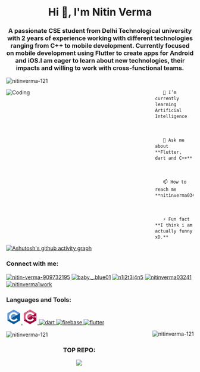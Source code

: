 <h1 align="center">Hi 👋, I'm Nitin Verma</h1>
<h3 align="center">A passionate CSE student from Delhi Technological university with 2 years of experience working with different technologies ranging from C++ to mobile development. 
Currently focused on mobile development using Flutter to create apps for Android and iOS.I am eager to learn about new technologies, their impacts and willing to work with cross-functional teams.</h3>

<p align="left"> <img src="https://komarev.com/ghpvc/?username=nitinverma-121&label=Profile%20views&color=0e75b6&style=flat" alt="nitinverma-121" /> </p>
<img align="left" alt="Coding" width="400" height="300" src="https://cdn.dribbble.com/users/2646423/screenshots/5507196/computer.gif">

       🌱 I’m currently learning Artificial Intelligence



       💬 Ask me about **Flutter, dart and C++**



       📫 How to reach me **nitinverma03421@gmail.com**



       ⚡ Fun fact **I think i am actually funny xD.**
    
    

[![Ashutosh's github activity graph](https://activity-graph.herokuapp.com/graph?username=nitinverma-121&theme=dracula)](https://github.com/ashutosh00710/github-readme-activity-graph)


<h3 align="left">Connect with me:</h3>
<p align="left">
<a href="https://linkedin.com/in/nitin-verma-909732195" target="blank"><img align="center" src="https://raw.githubusercontent.com/rahuldkjain/github-profile-readme-generator/master/src/images/icons/Social/linked-in-alt.svg" alt="nitin-verma-909732195" height="30" width="40" /></a>
<a href="https://instagram.com/baby._.blue01" target="blank"><img align="center" src="https://raw.githubusercontent.com/rahuldkjain/github-profile-readme-generator/master/src/images/icons/Social/instagram.svg" alt="baby._.blue01" height="30" width="40" /></a>
<a href="https://www.codechef.com/users/n1i2t3i4n5" target="blank"><img align="center" src="https://cdn.jsdelivr.net/npm/simple-icons@3.1.0/icons/codechef.svg" alt="n1i2t3i4n5" height="30" width="40" /></a>
<a href="https://www.hackerrank.com/nitinverma03241" target="blank"><img align="center" src="https://raw.githubusercontent.com/rahuldkjain/github-profile-readme-generator/master/src/images/icons/Social/hackerrank.svg" alt="nitinverma03241" height="30" width="40" /></a>
<a href="https://www.leetcode.com/nitinverma1work" target="blank"><img align="center" src="https://raw.githubusercontent.com/rahuldkjain/github-profile-readme-generator/master/src/images/icons/Social/leet-code.svg" alt="nitinverma1work" height="30" width="40" /></a>
</p>


<h3 align="left">Languages and Tools:</h3>
<p align="left"> <a href="https://www.cprogramming.com/" target="_blank" rel="noreferrer"> <img src="https://raw.githubusercontent.com/devicons/devicon/master/icons/c/c-original.svg" alt="c" width="40" height="40"/> </a> <a href="https://www.w3schools.com/cpp/" target="_blank" rel="noreferrer"> <img src="https://raw.githubusercontent.com/devicons/devicon/master/icons/cplusplus/cplusplus-original.svg" alt="cplusplus" width="40" height="40"/> </a> <a href="https://dart.dev" target="_blank" rel="noreferrer"> <img src="https://www.vectorlogo.zone/logos/dartlang/dartlang-icon.svg" alt="dart" width="40" height="40"/> </a> <a href="https://firebase.google.com/" target="_blank" rel="noreferrer"> <img src="https://www.vectorlogo.zone/logos/firebase/firebase-icon.svg" alt="firebase" width="40" height="40"/> </a> <a href="https://flutter.dev" target="_blank" rel="noreferrer"> <img src="https://www.vectorlogo.zone/logos/flutterio/flutterio-icon.svg" alt="flutter" width="40" height="40"/> </a> </p>
<p><img align="right" height= "197"src="https://github-readme-stats.vercel.app/api/top-langs?username=nitinverma-121&show_icons=true&locale=en&layout=compact" alt="nitinverma-121" /></p>

<p><img align="center" src="https://github-readme-streak-stats.herokuapp.com/?user=nitinverma-121&" alt="nitinverma-121" /></p>
<h3 align="center">TOP REPO:</h3>
<p align="center">
<a href="https://github.com/nitinverma-121">
 <img src="https://github-readme-stats.vercel.app/api/pin/?username=nitinverma-121&repo=News-App-Good-News&theme=vue-dark&hide_border=true" height="185">
</a>
</p>

